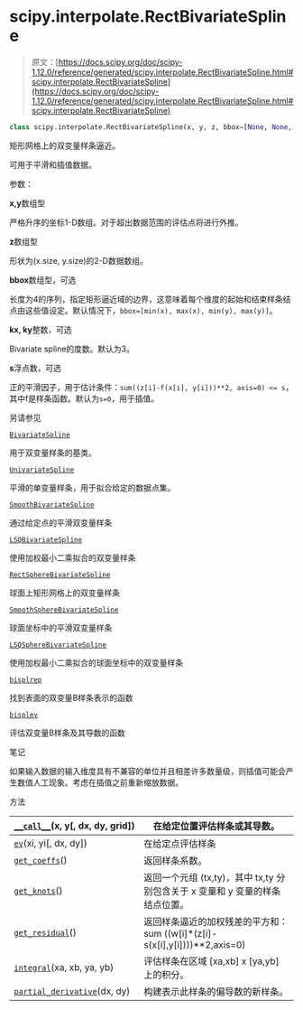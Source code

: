 # scipy.interpolate.RectBivariateSpline

> 原文：[https://docs.scipy.org/doc/scipy-1.12.0/reference/generated/scipy.interpolate.RectBivariateSpline.html#scipy.interpolate.RectBivariateSpline](https://docs.scipy.org/doc/scipy-1.12.0/reference/generated/scipy.interpolate.RectBivariateSpline.html#scipy.interpolate.RectBivariateSpline)

```py
class scipy.interpolate.RectBivariateSpline(x, y, z, bbox=[None, None, None, None], kx=3, ky=3, s=0)
```

矩形网格上的双变量样条逼近。

可用于平滑和插值数据。

参数：

**x,y**数组型

严格升序的坐标1-D数组。对于超出数据范围的评估点将进行外推。

**z**数组型

形状为(x.size, y.size)的2-D数据数组。

**bbox**数组型，可选

长度为4的序列，指定矩形逼近域的边界，这意味着每个维度的起始和结束样条结点由这些值设定。默认情况下，`bbox=[min(x), max(x), min(y), max(y)]`。

**kx, ky**整数，可选

Bivariate spline的度数。默认为3。

**s**浮点数，可选

正的平滑因子，用于估计条件：`sum((z[i]-f(x[i], y[i]))**2, axis=0) <= s`，其中f是样条函数。默认为`s=0`，用于插值。

另请参见

[`BivariateSpline`](scipy.interpolate.BivariateSpline.html#scipy.interpolate.BivariateSpline "scipy.interpolate.BivariateSpline")

用于双变量样条的基类。

[`UnivariateSpline`](scipy.interpolate.UnivariateSpline.html#scipy.interpolate.UnivariateSpline "scipy.interpolate.UnivariateSpline")

平滑的单变量样条，用于拟合给定的数据点集。

[`SmoothBivariateSpline`](scipy.interpolate.SmoothBivariateSpline.html#scipy.interpolate.SmoothBivariateSpline "scipy.interpolate.SmoothBivariateSpline")

通过给定点的平滑双变量样条

[`LSQBivariateSpline`](scipy.interpolate.LSQBivariateSpline.html#scipy.interpolate.LSQBivariateSpline "scipy.interpolate.LSQBivariateSpline")

使用加权最小二乘拟合的双变量样条

[`RectSphereBivariateSpline`](scipy.interpolate.RectSphereBivariateSpline.html#scipy.interpolate.RectSphereBivariateSpline "scipy.interpolate.RectSphereBivariateSpline")

球面上矩形网格上的双变量样条

[`SmoothSphereBivariateSpline`](scipy.interpolate.SmoothSphereBivariateSpline.html#scipy.interpolate.SmoothSphereBivariateSpline "scipy.interpolate.SmoothSphereBivariateSpline")

球面坐标中的平滑双变量样条

[`LSQSphereBivariateSpline`](scipy.interpolate.LSQSphereBivariateSpline.html#scipy.interpolate.LSQSphereBivariateSpline "scipy.interpolate.LSQSphereBivariateSpline")

使用加权最小二乘拟合的球面坐标中的双变量样条

[`bisplrep`](scipy.interpolate.bisplrep.html#scipy.interpolate.bisplrep "scipy.interpolate.bisplrep")

找到表面的双变量B样条表示的函数

[`bisplev`](scipy.interpolate.bisplev.html#scipy.interpolate.bisplev "scipy.interpolate.bisplev")

评估双变量B样条及其导数的函数

笔记

如果输入数据的输入维度具有不兼容的单位并且相差许多数量级，则插值可能会产生数值人工现象。考虑在插值之前重新缩放数据。

方法

| [`__call__`](https://docs.scipy.org/doc/scipy/reference/generated/scipy.interpolate.RectBivariateSpline.__call__.html#scipy.interpolate.RectBivariateSpline.__call__ "scipy.interpolate.RectBivariateSpline.__call__")(x, y[, dx, dy, grid]) | 在给定位置评估样条或其导数。 |
| --- | --- |
| [`ev`](https://docs.scipy.org/doc/scipy/reference/generated/scipy.interpolate.RectBivariateSpline.ev.html#scipy.interpolate.RectBivariateSpline.ev "scipy.interpolate.RectBivariateSpline.ev")(xi, yi[, dx, dy]) | 在给定点评估样条 |
| [`get_coeffs`](https://docs.scipy.org/doc/scipy/reference/generated/scipy.interpolate.RectBivariateSpline.get_coeffs.html#scipy.interpolate.RectBivariateSpline.get_coeffs "scipy.interpolate.RectBivariateSpline.get_coeffs")() | 返回样条系数。 |
| [`get_knots`](https://docs.scipy.org/doc/scipy/reference/generated/scipy.interpolate.RectBivariateSpline.get_knots.html#scipy.interpolate.RectBivariateSpline.get_knots "scipy.interpolate.RectBivariateSpline.get_knots")() | 返回一个元组 (tx,ty)，其中 tx,ty 分别包含关于 x 变量和 y 变量的样条结点位置。 |
| [`get_residual`](https://docs.scipy.org/doc/scipy/reference/generated/scipy.interpolate.RectBivariateSpline.get_residual.html#scipy.interpolate.RectBivariateSpline.get_residual "scipy.interpolate.RectBivariateSpline.get_residual")() | 返回样条逼近的加权残差的平方和：sum ((w[i]*(z[i]-s(x[i],y[i])))**2,axis=0) |
| [`integral`](https://docs.scipy.org/doc/scipy/reference/generated/scipy.interpolate.RectBivariateSpline.integral.html#scipy.interpolate.RectBivariateSpline.integral "scipy.interpolate.RectBivariateSpline.integral")(xa, xb, ya, yb) | 评估样条在区域 [xa,xb] x [ya,yb] 上的积分。 |
| [`partial_derivative`](https://docs.scipy.org/doc/scipy/reference/generated/scipy.interpolate.RectBivariateSpline.partial_derivative.html#scipy.interpolate.RectBivariateSpline.partial_derivative "scipy.interpolate.RectBivariateSpline.partial_derivative")(dx, dy) | 构建表示此样条的偏导数的新样条。 |
